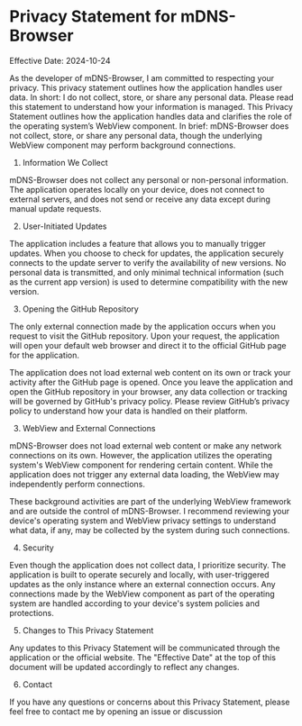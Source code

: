 # Privacy Statement for mDNS-Browser

Effective Date: 2024-10-24

As the developer of mDNS-Browser, I am committed to respecting your privacy. This privacy statement outlines how the application handles user data. In short: I do not collect, store, or share any personal data. Please read this statement to understand how your information is managed. This Privacy Statement outlines how the application handles data and clarifies the role of the operating system’s WebView component. In brief: mDNS-Browser does not collect, store, or share any personal data, though the underlying WebView component may perform background connections.

1. Information We Collect

mDNS-Browser does not collect any personal or non-personal information. The application operates locally on your device, does not connect to external servers, and does not send or receive any data except during manual update requests.

2. User-Initiated Updates

The application includes a feature that allows you to manually trigger updates. When you choose to check for updates, the application securely connects to the update server to verify the availability of new versions. No personal data is transmitted, and only minimal technical information (such as the current app version) is used to determine compatibility with the new version.

3. Opening the GitHub Repository

The only external connection made by the application occurs when you request to visit the GitHub repository. Upon your request, the application will open your default web browser and direct it to the official GitHub page for the application.

The application does not load external web content on its own or track your activity after the GitHub page is opened. Once you leave the application and open the GitHub repository in your browser, any data collection or tracking will be governed by GitHub's privacy policy. Please review GitHub’s privacy policy to understand how your data is handled on their platform.

3. WebView and External Connections

mDNS-Browser does not load external web content or make any network connections on its own. However, the application utilizes the operating system's WebView component for rendering certain content. While the application does not trigger any external data loading, the WebView may independently perform connections.

These background activities are part of the underlying WebView framework and are outside the control of mDNS-Browser. I recommend reviewing your device's operating system and WebView privacy settings to understand what data, if any, may be collected by the system during such connections.

4. Security

Even though the application does not collect data, I prioritize security. The application is built to operate securely and locally, with user-triggered updates as the only instance where an external connection occurs. Any connections made by the WebView component as part of the operating system are handled according to your device's system policies and protections.

5. Changes to This Privacy Statement

Any updates to this Privacy Statement will be communicated through the application or the official website. The "Effective Date" at the top of this document will be updated accordingly to reflect any changes.

6. Contact

If you have any questions or concerns about this Privacy Statement, please feel free to contact me by opening an issue or discussion
